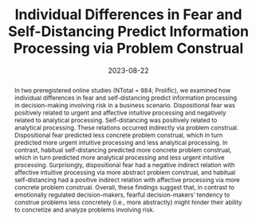 ---
abstract: In two preregistered online studies (NTotal = 984; Prolific), we examined how individual differences in fear and self-distancing predict information processing in decision-making involving risk in a business scenario. Dispositional fear was positively related to urgent and affective intuitive processing and negatively related to analytical processing. Self-distancing was positively related to analytical processing. These relations occurred indirectly via problem construal. Dispositional fear predicted less concrete problem construal, which in turn predicted more urgent intuitive processing and less analytical processing. In contrast, habitual self-distancing predicted more concrete problem construal, which in turn predicted more analytical processing and less urgent intuitive processing. Surprisingly, dispositional fear had a negative indirect relation with affective intuitive processing via more abstract problem construal, and habitual self-distancing had a positive indirect relation with affective processing via more concrete problem construal. Overall, these findings suggest that, in contrast to emotionally regulated decision-makers, fearful decision-makers’ tendency to construe problems less concretely (i.e., more abstractly) might hinder their ability to concretize and analyze problems involving risk.
authors:
- Mayiwar, L., Hærem, T., Furnham, A
date: "2023-08-22"
doi: "https://doi.org/10.1016/j.paid.2023.112383"
featured: true
image:
  focal_point: ""
  preview_only: false
projects: []
publication: '*Personality and Individual Differences*'
publication_short: ""
publication_types: ""
publishDate: "2023-08-31"
slides: #
summary: 
title: "Individual Differences in Fear and Self-Distancing Predict Information Processing via Problem Construal"
url_code: ""
url_dataset: ""
url_pdf: "paid2023.pdf"
url_poster: ""
url_project: ""
url_slides: ""
url_source: #
url_video: ""
---